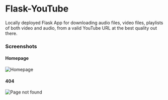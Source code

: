 # Flask-YouTube

Locally deployed Flask App  for downloading audio files, video files, playlists of both video and audio, from a valid YouTube URL at the best quality out there.

### Screenshots
#### Homepage
![Homepage](/../master/Screenshots/Flask-YouTube-homepage.png?raw=true "homepage")

#### 404
![Page not found](/../master/Screenshots/Flask-YouTube-404.png?raw=true "homepage")
